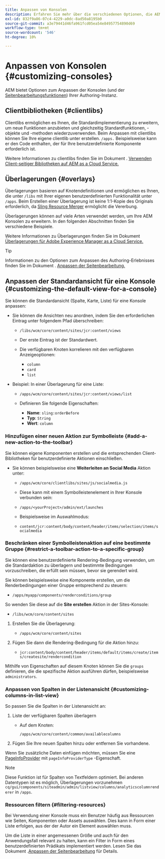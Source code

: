 ```yaml
---
title: Anpassen von Konsolen
description: Erfahren Sie mehr über die verschiedenen Optionen, die AEM bietet, um die Konsolen Ihrer Authoring-Instanz anzupassen.
exl-id: 832f9a86-07c4-4229-a0dc-8ad50a8195b0
source-git-commit: a3e79441d46fa961fcd05ea54e84957754890d69
workflow-type: tm+mt
source-wordcount: '546'
ht-degree: 10%

---
```


# Anpassen von Konsolen {#customizing-consoles}

AEM bietet Optionen zum Anpassen der Konsolen (und der [Seitenbearbeitungsfunktionen](/help/implementing/developing/extending/page-authoring.md)) Ihrer Authoring-Instanz.

## Clientbibliotheken {#clientlibs}

Clientlibs ermöglichen es Ihnen, die Standardimplementierung zu erweitern, um neue Funktionen anzubieten und gleichzeitig Standardfunktionen, -objekte und -methoden wiederzuverwenden. Beim Anpassen mit clientlibs können Sie Ihre eigene clientlib unter erstellen. `/apps.` Beispielsweise kann er den Code enthalten, der für Ihre benutzerdefinierte Komponente erforderlich ist.

Weitere Informationen zu clientlibs finden Sie im Dokument . [Verwenden Client-seitiger Bibliotheken auf AEM as a Cloud Service.](/help/implementing/developing/introduction/clientlibs.md)

## Überlagerungen {#overlays}

Überlagerungen basieren auf Knotendefinitionen und ermöglichen es Ihnen, die unter `/libs` mit Ihrer eigenen benutzerdefinierten Funktionalität unter `/apps`. Beim Erstellen einer Überlagerung ist keine 1:1-Kopie des Originals erforderlich, da [Sling Resource Merger](/help/implementing/developing/introduction/sling-resource-merger.md) ermöglicht die Vererbung.

Überlagerungen können auf viele Arten verwendet werden, um Ihre AEM Konsolen zu erweitern. In den folgenden Abschnitten finden Sie verschiedene Beispiele.

Weitere Informationen zu Überlagerungen finden Sie im Dokument [Überlagerungen für Adobe Experience Manager as a Cloud Service.](/help/implementing/developing/introduction/overlays.md)

>[!TIP]
>
>Informationen zu den Optionen zum Anpassen des Authoring-Erlebnisses finden Sie im Dokument . [Anpassen der Seitenbearbeitung.](/help/implementing/developing/extending/page-authoring.md)

## Anpassen der Standardansicht für eine Konsole {#customizing-the-default-view-for-a-console}

Sie können die Standardansicht (Spalte, Karte, Liste) für eine Konsole anpassen:

* Sie können die Ansichten neu anordnen, indem Sie den erforderlichen Eintrag unter folgendem Pfad überschreiben:

   * `/libs/wcm/core/content/sites/jcr:content/views`

   * Der erste Eintrag ist der Standardwert.

   * Die verfügbaren Knoten korrelieren mit den verfügbaren Anzeigeoptionen:

      * `column`
      * `card`
      * `list`

* Beispiel: In einer Überlagerung für eine Liste:

   * `/apps/wcm/core/content/sites/jcr:content/views/list`

   * Definieren Sie folgende Eigenschaften:

      * **Name**: `sling:orderBefore`
      * **Typ**: `String`
      * **Wert**: `column`

### Hinzufügen einer neuen Aktion zur Symbolleiste {#add-a-new-action-to-the-toolbar}

Sie können eigene Komponenten erstellen und die entsprechenden Client-Bibliotheken für benutzerdefinierte Aktionen einschließen.

* Sie können beispielsweise eine **Weiterleiten an Social Media** Aktion unter:

   * `/apps/wcm/core/clientlibs/sites/js/socialmedia.js`

   * Diese kann mit einem Symbolleistenelement in Ihrer Konsole verbunden sein:

   * `/apps/<yourProject>/admin/ext/launches`

   * Beispielsweise im Auswahlmodus:

   * `content/jcr:content/body/content/header/items/selection/items/socialmedia`

### Beschränken einer Symbolleistenaktion auf eine bestimmte Gruppe {#restrict-a-toolbar-action-to-a-specific-group}

Sie können eine benutzerdefinierte Rendering-Bedingung verwenden, um die Standardaktion zu überlagern und bestimmte Bedingungen vorzuschreiben, die erfüllt sein müssen, bevor sie gerendert wird.

Sie können beispielsweise eine Komponente erstellen, um die Renderbedingungen einer Gruppe entsprechend zu steuern:

* `/apps/myapp/components/renderconditions/group`

So wenden Sie diese auf die **Site erstellen** Aktion in der Sites-Konsole:

* `/libs/wcm/core/content/sites`

1. Erstellen Sie die Überlagerung:

   * `/apps/wcm/core/content/sites`

1. Fügen Sie dann die Rendering-Bedingung für die Aktion hinzu:

   * `jcr:content/body/content/header/items/default/items/create/items/createsite/rendercondition`

Mithilfe von Eigenschaften auf diesem Knoten können Sie die `groups` definieren, die die spezifische Aktion ausführen dürfen, beispielsweise `administrators`.

### Anpassen von Spalten in der Listenansicht {#customizing-columns-in-list-view}

So passen Sie die Spalten in der Listenansicht an:

1. Liste der verfügbaren Spalten überlagern

   * Auf dem Knoten:

     `/apps/wcm/core/content/common/availablecolumns`

1. Fügen Sie Ihre neuen Spalten hinzu oder entfernen Sie vorhandene.

Wenn Sie zusätzliche Daten einfügen möchten, müssen Sie eine [PageInfoProvider](https://developer.adobe.com/experience-manager/reference-materials/cloud-service/javadoc/com/day/cq/wcm/api/PageInfoProvider.html) mit `pageInfoProviderType` -Eigenschaft.

>[!NOTE]
>
>Diese Funktion ist für Spalten von Textfeldern optimiert. Bei anderen Datentypen ist es möglich, Überlagerungen vorzunehmen `cq/gui/components/siteadmin/admin/listview/columns/analyticscolumnrenderer` in `/apps`.

### Ressourcen filtern {#filtering-resources}

Bei Verwendung einer Konsole muss ein Benutzer häufig aus Ressourcen wie Seiten, Komponenten oder Assets auswählen. Dies kann in Form einer Liste erfolgen, aus der der Autor ein Element auswählen muss.

Um die Liste in einer angemessenen Größe und auch für den Anwendungsfall relevant zu halten, kann ein Filter in Form eines benutzerdefinierten Prädikats implementiert werden. Lesen Sie das Dokument .[Anpassen der Seitenbearbeitung](/help/implementing/developing/extending/page-authoring.md#filtering-resources) für Details.
